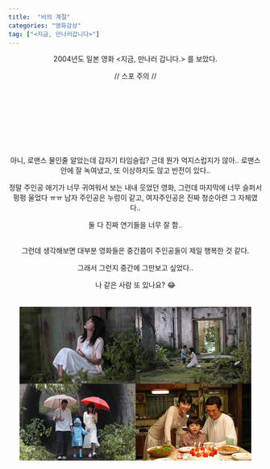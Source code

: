 ```yaml
---
title:  "비의 계절"
categories: "영화감상"
tag: ["<지금, 만나러갑니다>"]
---
```

<p align="center">
2004년도 일본 영화 <지금, 만나러 갑니다.> 를 보았다.

<p align="center">
// 스포 주의 //
</p>

<br>
<br>
<br>
<br>
<br>
<br>
<br>



<p align="center">
아니, 로맨스 물인줄 알았는데 갑자기 타임슬립? 근데 뭔가 억지스럽지가 않아.. 로맨스 안에 잘 녹여냈고, 또 이상하지도 않고 반전이 있다.. <br>

<p align="center">
정말 주인공 애기가 너무 귀여워서 보는 내내 웃었던 영화, 그런데 마지막에 너무 슬퍼서 펑펑 울었다 ㅠㅠ 남자 주인공은 누렁이 같고, 여자주인공은 진짜 청순아련 그 자체였다.. <br>

<p align="center">
둘 다 진짜 연기들을 너무 잘 함.. <br>

<br>

<p align="center">
그런데 생각해보면 대부분 영화들은 중간쯤이 주인공들이 제일 행복한 것 같다. <br>

<p align="center">
그래서 그런지 중간에 그만보고 싶었다.. <br>

<p align="center">
나 같은 사람 또 있나요? 😂 <br><br><br>


<img src="/images/지금만나러갑니다.jpg" />

</p>
 